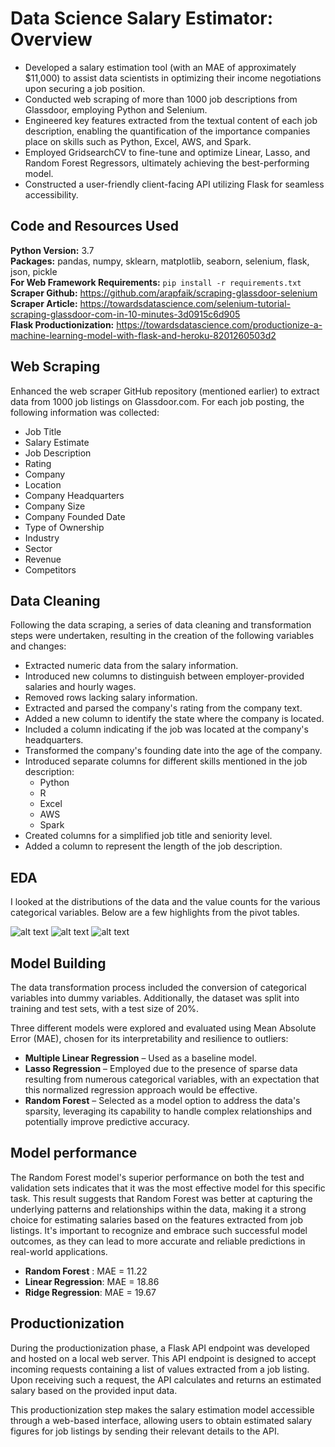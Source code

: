# Data Science Salary Estimator: Overview
* Developed a salary estimation tool (with an MAE of approximately $11,000) to assist data scientists in optimizing their income negotiations upon securing a job position.
* Conducted web scraping of more than 1000 job descriptions from Glassdoor, employing Python and Selenium.
* Engineered key features extracted from the textual content of each job description, enabling the quantification of the importance companies place on skills such as Python, Excel, AWS, and Spark.
* Employed GridsearchCV to fine-tune and optimize Linear, Lasso, and Random Forest Regressors, ultimately achieving the best-performing model.
* Constructed a user-friendly client-facing API utilizing Flask for seamless accessibility.

## Code and Resources Used 
**Python Version:** 3.7  
**Packages:** pandas, numpy, sklearn, matplotlib, seaborn, selenium, flask, json, pickle  
**For Web Framework Requirements:**  ```pip install -r requirements.txt```  
**Scraper Github:** https://github.com/arapfaik/scraping-glassdoor-selenium  
**Scraper Article:** https://towardsdatascience.com/selenium-tutorial-scraping-glassdoor-com-in-10-minutes-3d0915c6d905  
**Flask Productionization:** https://towardsdatascience.com/productionize-a-machine-learning-model-with-flask-and-heroku-8201260503d2

## Web Scraping
Enhanced the web scraper GitHub repository (mentioned earlier) to extract data from 1000 job listings on Glassdoor.com. For each job posting, the following information was collected:
* Job Title
* Salary Estimate
* Job Description
* Rating
* Company
* Location
* Company Headquarters
* Company Size
* Company Founded Date
* Type of Ownership
* Industry
* Sector
* Revenue
* Competitors

## Data Cleaning
Following the data scraping, a series of data cleaning and transformation steps were undertaken, resulting in the creation of the following variables and changes:
* Extracted numeric data from the salary information.
* Introduced new columns to distinguish between employer-provided salaries and hourly wages.
* Removed rows lacking salary information.
* Extracted and parsed the company's rating from the company text.
* Added a new column to identify the state where the company is located.
* Included a column indicating if the job was located at the company's headquarters.
* Transformed the company's founding date into the age of the company.
* Introduced separate columns for different skills mentioned in the job description:
   * Python
   * R
   * Excel
   * AWS
   * Spark
* Created columns for a simplified job title and seniority level.
* Added a column to represent the length of the job description.

## EDA
I looked at the distributions of the data and the value counts for the various categorical variables. Below are a few highlights from the pivot tables. 

![alt text](https://github.com/PlayingNumbers/ds_salary_proj/blob/master/salary_by_job_title.PNG "Salary by Position")
![alt text](https://github.com/PlayingNumbers/ds_salary_proj/blob/master/positions_by_state.png "Job Opportunities by State")
![alt text](https://github.com/PlayingNumbers/ds_salary_proj/blob/master/correlation_visual.png "Correlations")

## Model Building 

The data transformation process included the conversion of categorical variables into dummy variables. Additionally, the dataset was split into training and test sets, with a test size of 20%.  

Three different models were explored and evaluated using Mean Absolute Error (MAE), chosen for its interpretability and resilience to outliers:

*	**Multiple Linear Regression** – Used as a baseline model.
*	**Lasso Regression** – Employed due to the presence of sparse data resulting from numerous categorical variables, with an expectation that this normalized regression approach would be effective.
*	**Random Forest** – Selected as a model option to address the data's sparsity, leveraging its capability to handle complex relationships and potentially improve predictive accuracy.

## Model performance
The Random Forest model's superior performance on both the test and validation sets indicates that it was the most effective model for this specific task. This result suggests that Random Forest was better at capturing the underlying patterns and relationships within the data, making it a strong choice for estimating salaries based on the features extracted from job listings. It's important to recognize and embrace such successful model outcomes, as they can lead to more accurate and reliable predictions in real-world applications.
*	**Random Forest** : MAE = 11.22
*	**Linear Regression**: MAE = 18.86
*	**Ridge Regression**: MAE = 19.67

## Productionization 
During the productionization phase, a Flask API endpoint was developed and hosted on a local web server. This API endpoint is designed to accept incoming requests containing a list of values extracted from a job listing. Upon receiving such a request, the API calculates and returns an estimated salary based on the provided input data.

This productionization step makes the salary estimation model accessible through a web-based interface, allowing users to obtain estimated salary figures for job listings by sending their relevant details to the API.


